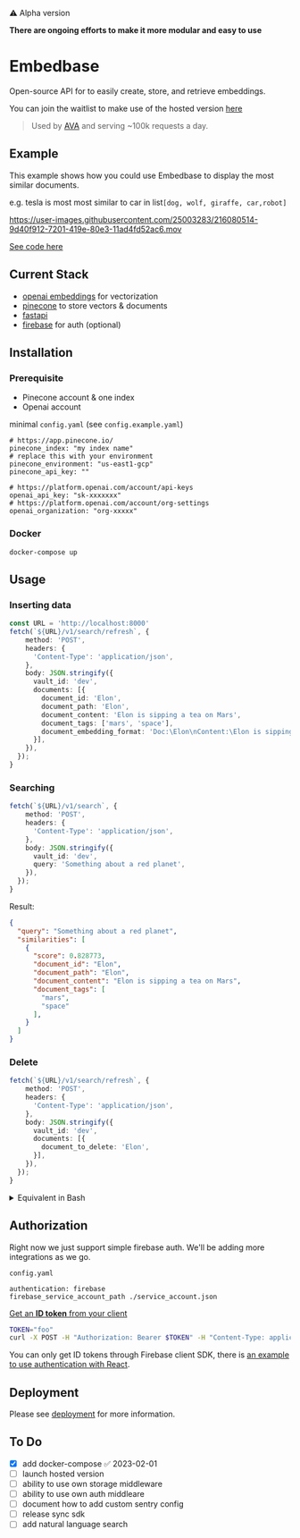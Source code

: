 ⚠️ Alpha version 

**There are ongoing efforts to make it more modular and easy to use**


# Embedbase

Open-source API for to easily create, store, and retrieve embeddings.

You can join the waitlist to make use of the hosted version [here](https://yep.so/p/embedase)


> Used by [AVA](https://github.com/louis030195/obsidian-ava) and serving ~100k requests a day.

## Example 

This example shows how you could use Embedbase to display the most similar documents.

e.g. tesla is most most similar to car in list`[dog, wolf, giraffe, car,robot]`

https://user-images.githubusercontent.com/25003283/216080514-9d40f912-7201-419e-80e3-11ad4fd52ac6.mov

[See code here](./examples/simple-react/README.md)

## Current Stack

* [openai embeddings](https://platform.openai.com/docs/guides/embeddings) for vectorization
* [pinecone](https://www.pinecone.io/) to store vectors & documents
* [fastapi](https://github.com/tiangolo/fastapi) 
* [firebase](https://firebase.google.com/) for auth (optional)


## Installation

### Prerequisite
* Pinecone account & one index
* Openai account

minimal `config.yaml` (see `config.example.yaml`)

```
# https://app.pinecone.io/
pinecone_index: "my index name"
# replace this with your environment
pinecone_environment: "us-east1-gcp"
pinecone_api_key: ""

# https://platform.openai.com/account/api-keys
openai_api_key: "sk-xxxxxxx"
# https://platform.openai.com/account/org-settings
openai_organization: "org-xxxxx"
```

### Docker

`docker-compose up`

## Usage

### Inserting data

```ts
const URL = 'http://localhost:8000'
fetch(`${URL}/v1/search/refresh`, {
    method: 'POST',
    headers: {
      'Content-Type': 'application/json',
    },
    body: JSON.stringify({
      vault_id: 'dev',
      documents: [{
        document_id: 'Elon',
        document_path: 'Elon',
        document_content: 'Elon is sipping a tea on Mars',
        document_tags: ['mars', 'space'],
        document_embedding_format: 'Doc:\Elon\nContent:\Elon is sipping a tea on Mars',
      }],
    }),
  });
}
```

### Searching

```ts
fetch(`${URL}/v1/search`, {
    method: 'POST',
    headers: {
      'Content-Type': 'application/json',
    },
    body: JSON.stringify({
      vault_id: 'dev',
      query: 'Something about a red planet',
    }),
  });
}
```

Result:

```json
{
  "query": "Something about a red planet",
  "similarities": [
    {
      "score": 0.828773,
      "document_id": "Elon",
      "document_path": "Elon",
      "document_content": "Elon is sipping a tea on Mars",
      "document_tags": [
        "mars",
        "space"
      ],
    }
  ]
}
```

### Delete

```ts
fetch(`${URL}/v1/search/refresh`, {
    method: 'POST',
    headers: {
      'Content-Type': 'application/json',
    },
    body: JSON.stringify({
      vault_id: 'dev',
      documents: [{
        document_to_delete: 'Elon',
      }],
    }),
  });
}
```

<details>
  <summary>Equivalent in Bash</summary>
  
```bash
# inserting/updating a document
curl -X POST -H "Content-Type: application/json" -d '{"vault_id": "dev", "documents": [{"document_path": "Bob.md", "document_tags": ["Humans", "Bob"], "document_content": "Bob is a human.", "document_embedding_format": "File:\nBob.md\nContent:\nBob is a human."}]}' http://localhost:8000/v1/search/refresh | jq '.'
{
  "status": "success",
  "ignored_hashes": []
}


# searching
curl -X POST -H "Content-Type: application/json" -d '{"vault_id": "dev", "query": "Bob"}' http://localhost:8000/v1/search | jq '.'
{
  "query": "Bob",
  "similarities": [
    {
      "score": 0.828773,
      "document_id": "Bob.md",
      "document_path": "Bob.md",
      "document_content": "Bob is a human.",
      "document_tags": [
        "Humans",
        "Bob"
      ],
    }
  ]
}

# deleting a document
curl -X POST -H "Content-Type: application/json" -d '{"vault_id": "dev", "documents": [{"document_to_delete": "Bob.md"}]}' http://localhost:8000/v1/search/refresh | jq '.'
{
  "status": "success",
}
```

</details>


## Authorization

Right now we just support simple firebase auth. We'll be adding more integrations as we go.

`config.yaml`
```
authentication: firebase
firebase_service_account_path ./service_account.json
```

[Get an **ID token** from your client](https://firebase.google.com/docs/auth/admin/verify-id-tokens#retrieve_id_tokens_on_clients)

```bash
TOKEN="foo"
curl -X POST -H "Authorization: Bearer $TOKEN" -H "Content-Type: application/json" -d '{"vault_id": "dev", "query": "Bob"}' http://localhost:8080/v1/search | jq '.'
```

You can only get ID tokens through Firebase client SDK, there is [an example to use authentication with React](https://github.com/another-ai/embedbase/tree/main/examples/simple-react-auth).

## Deployment

Please see [deployment](./docs/DEPLOYMENT.md) for more information.


## To Do
- [x] add docker-compose ✅ 2023-02-01
- [ ] launch hosted version
- [ ] ability to use own storage middleware
- [ ] ability to use own auth middleare
- [ ] document how to add custom sentry config
- [ ] release sync sdk
- [ ] add natural language search
